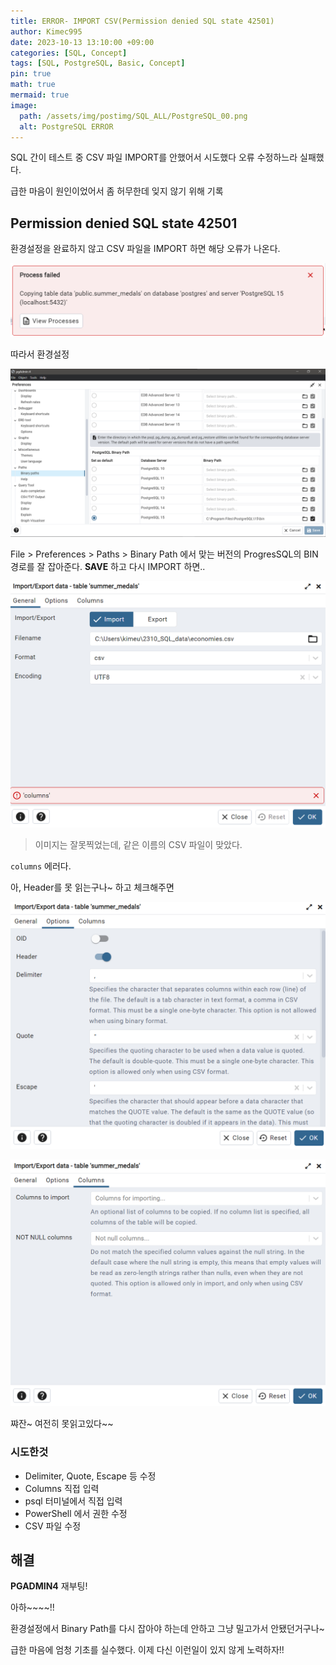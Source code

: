```yaml
---
title: ERROR- IMPORT CSV(Permission denied SQL state 42501)
author: Kimec995
date: 2023-10-13 13:10:00 +09:00
categories: [SQL, Concept]
tags: [SQL, PostgreSQL, Basic, Concept]
pin: true
math: true
mermaid: true
image: 
  path: /assets/img/postimg/SQL_ALL/PostgreSQL_00.png
  alt: PostgreSQL ERROR
---
```


SQL 간이 테스트 중 CSV 파일 IMPORT를 안했어서 시도했다 오류 수정하느라 실패했다.

급한 마음이 원인이었어서 좀 허무한데 잊지 않기 위해 기록

## Permission denied SQL state 42501

환경설정을 완료하지 않고 CSV 파일을 IMPORT 하면 해당 오류가 나온다.

![image.png](\assets\img\postimg\SQL_PostgreSQL\Error00_00.png)

따라서 환경설정

![image.png](\assets\img\postimg\SQL_PostgreSQL\Error00_03.png)

File > Preferences > Paths > Binary Path
에서 맞는 버전의 ProgresSQL의 BIN 경로를 잘 잡아준다. **SAVE** 하고 다시 IMPORT 하면..

![image.png](\assets\img\postimg\SQL_PostgreSQL\Error00_01.png)

> 이미지는 잘못찍었는데, 같은 이름의 CSV 파일이 맞았다.

`columns` 에러다.

아, Header를 못 읽는구나~ 하고 체크해주면

![image.png](\assets\img\postimg\SQL_PostgreSQL\Error00_04.png)

![image.png](\assets\img\postimg\SQL_PostgreSQL\Error00_05.png)


쨔잔~ 여전히 못읽고있다~~

### 시도한것
- Delimiter, Quote, Escape 등 수정
- Columns 직접 입력
- psql 터미널에서 직접 입력
- PowerShell 에서 권한 수정
- CSV 파일 수정

## 해결

**PGADMIN4** 재부팅!

아하~~~~!!

환경설정에서 Binary Path를 다시 잡아야 하는데 안하고 그냥 밀고가서 안됐던거구나~

급한 마음에 엄청 기초를 실수했다. 이제 다신 이런일이 있지 않게 노력하자!!